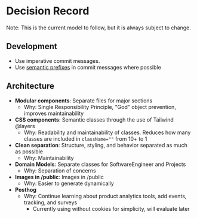 # Decision Record

Note: This is the current model to follow, but it is always subject to change.

## Development
- Use imperative commit messages.
- Use [semantic prefixes](https://docs.excalidraw.com/docs/introduction/contributing#pull-request-guidelines) in commit messages where possible

## Architecture
- **Modular components**: Separate files for major sections
  - Why: Single Responsibility Principle, "God" object prevention, improves maintainability
- **CSS components**: Semantic classes through the use of Tailwind @layers
  - Why: Readability and maintainability of classes. Reduces how many classes are included in `className=""` from 10+ to 1
- **Clean separation**: Structure, styling, and behavior separated as much as possible
  - Why: Maintainability
- **Domain Models**: Separate classes for SoftwareEngineer and Projects
  - Why: Separation of concerns
- **Images in /public**: Images in /public
  - Why: Easier to generate dynamically
- **Posthog**
  - Why: Continue learning about product analytics tools, add events, tracking, and surveys
    - Currently using without cookies for simplicity, will evaluate later